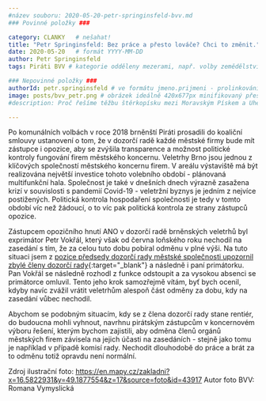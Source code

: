 ```yaml
---
#název souboru: 2020-05-20-petr-springinsfeld-bvv.md
### Povinné položky ###

category: CLANKY   # nešahat!
title: "Petr Springinsfeld: Bez práce a přesto lováče? Chci to změnit."
date: 2020-05-20   # formát YYYY-MM-DD
author: Petr Springinsfeld
tags: Piráti BVV # kategorie odděleny mezerami, např. volby zemědělství životní-prostředí piráti (viz https://jihomoravsky.pirati.cz/tags/)

### Nepovinné položky ###
authorId: petr.springinsfeld # ve formátu jmeno.prijmeni - prolinkování s profilem přes uid
image: posts/bvv_petr.png # obrázek ideálně 420x677px minifikovaný přes https://tinypng.com/
#description: Proč řešíme těžbu štěrkopísku mezi Moravským Pískem a Uherským Ostrohem? Podrobné info o celé kauze.

---
```


Po komunálních volbách v roce 2018 brněnští Piráti prosadili do koaliční smlouvy ustanovení o tom, že v dozorčí radě každé městské firmy bude mít zástupce i opozice, aby se zvýšila transparence a možnost politické kontroly fungování firem městského koncernu. Veletrhy Brno jsou jednou z klíčových společností městského koncernu firem. V areálu výstaviště má být realizována největší investice tohoto volebního období - plánovaná multifunkční hala. Společnost je také v dnešních dnech výrazně zasažena krizí v souvislosti s pandemií Covid-19 - veletržní byznys je jedním z nejvíce postižených. Politická kontrola hospodaření společnosti je tedy v tomto období víc než žádoucí, o to víc pak politická kontrola ze strany zástupců opozice.

Zástupcem opozičního hnutí ANO v dozorčí radě brněnských veletrhů byl exprimátor Petr Vokřál, který však od června loňského roku nechodil na zasedání s tím, že za celou tuto dobu pobíral odměnu v plné výši. Na tuto situaci jsem z [pozice předsedy dozorčí rady městské společnosti upozornil zbylé členy dozorčí rady](https://www.idnes.cz/brno/zpravy/vokral-veletrby-brno-vystaviste-dozorci-rada-vankova-pirati.A200519_548259_brno-zpravy_vh){:target="_blank"} a následně i paní primátorku. Pan Vokřál se následně rozhodl z funkce odstoupit a za vysokou absenci se primátorce omluvil. Tento jeho krok samozřejmě vítám, byť bych ocenil, kdyby navíc zvážil vrátit veletrhům alespoň část odměny za dobu, kdy na zasedání vůbec nechodil.

Abychom se podobným situacím, kdy se z člena dozorčí rady stane rentiér, do budoucna mohli vyhnout, navrhnu pirátským zástupcům v koncernovém výboru řešení, kterým bychom zajistili, aby odměna členů orgánů městských firem závisela na jejich účasti na zasedáních - stejně jako tomu je například v případě komisí rady. Nechodit dlouhodobě do práce a brát za to odměnu totiž opravdu není normální.



Zdroj ilustrační foto: https://en.mapy.cz/zakladni?x=16.5822931&y=49.1877554&z=17&source=foto&id=43917
Autor foto BVV: Romana Vymyslická
